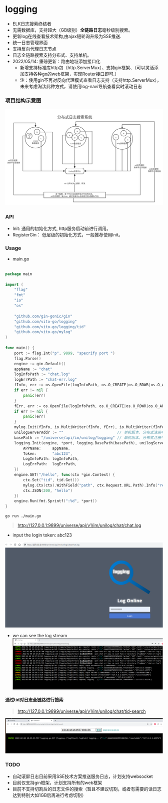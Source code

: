 # logging

- ELK日志搜索终结者
- 无需数据库，支持超大（GB级别）**全链路日志**毫秒级别搜索。
- 更新log在线查看技术架构,由ajax短轮询升级为SSE推送.
- 统一日志管理界面
- 支持反向代理日志节点
- 日志全链路搜索支持分布式、支持单机。
- 2022/05/14: 重磅更新：路由地址添加接口化
    - 新增支持标准库http包（http.ServerMux）、支持gin框架、（可以灵活添加支持各种go的web框架，实现Router接口即可.）
    - 注：使用gin不再对反向代理模式查看日志支持（支持http.ServerMux），未来考虑淘汰此种方式，请使用log-navi导航查看实时滚动日志

### 项目结构示意图

![avatar](images/logging.png)

### API

- Init:   通用的初始化方式, http服务启动前进行调用。
- RegisterGin： 低层级的初始化方式，一般推荐使用Init。

### Usage

- main.go

```go

package main

import (
	"flag"
	"fmt"
	"io"
	"os"

	"github.com/gin-gonic/gin"
	"github.com/vito-go/logging"
	"github.com/vito-go/logging/tid"
	"github.com/vito-go/mylog"
)

func main() {
	port := flag.Int("p", 9899, "specrify port ")
	flag.Parse()
	engine := gin.Default()
	appName := "chat"
	logInfoPath := "chat.log"
	logErrPath := "chat-err.log"
	fInfo, err := os.OpenFile(logInfoPath, os.O_CREATE|os.O_RDWR|os.O_APPEND, 0644)
	if err != nil {
		panic(err)
	}
	fErr, err := os.OpenFile(logInfoPath, os.O_CREATE|os.O_RDWR|os.O_APPEND, 0644)
	if err != nil {
		panic(err)
	}
	mylog.Init(fInfo, io.MultiWriter(fInfo, fErr), io.MultiWriter(fInfo, fErr), "tid")
	unilogServerAddr := ""                        // 单机版本，分布式注册中心地址可为空
	basePath := "/universe/api/im/unilog/logging" // 单机版本，分布式注册中心地址可为空
	logging.Init(engine, *port, logging.BasePath(basePath), unilogServerAddr, logging.Config{
		APPName:     appName,
		Token:       "abc123",
		LogInfoPath: logInfoPath,
		LogErrPath:  logErrPath,
	})
	engine.GET("/hello", func(ctx *gin.Context) {
		ctx.Set("tid", tid.Get())
		mylog.Ctx(ctx).WithField("path", ctx.Request.URL.Path).Info("request==>")
		ctx.JSON(200, "hello")
	})
	engine.Run(fmt.Sprintf(":%d", *port))
}

```

```shell
go run ./main.go
```

> http://127.0.0.1:9899/universe/api/v1/im/unilog/chat/chat.log

- input the login token: abc123

![avatar](images/login.png)

- we can see the log stream
  ![avatar](images/log.png)

#### 通过tid对日志全链路进行搜索

> http://127.0.0.1:9899/universe/api/v1/im/unilog/chat/tid-search

![avatar](images/tid-search.png)

### TODO

- 自动滚屏日志目前采用SSE技术方案推送服务日志，计划支持websocket
- 目前仅支持gin框架，计划支持所有的web框架
- 目前不支持切割后的日志文件的搜索（暂且不建议切割，或者有需要的话日志达到特别大如1GB后再进行考虑切割）